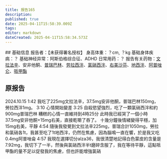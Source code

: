 ```yaml
---
title: 报告165
description: 
published: true
date: 2025-04-11T15:58:39.009Z
tags: 
editor: markdown
dateCreated: 2025-04-11T15:58:34.573Z
---
```


﻿## 基础信息
报告者：【未获得署名授权】
身高体重：？cm, ？kg
基础身体疾病：？
基础神经异常：阿斯伯格综合征、ADHD
日常用药：？
报告有关药物：[文拉法辛](/drug/VEN)、安非他酮、[普瑞巴林](/drug/PR80)、[劳拉西泮](/drug/BZDs)、[氯硝西泮](/drug/BZDs)、[右美沙芬](/drug/DXM)、[地西泮](/drug/BZDs)、[阿普唑仑](/drug/BZDs)、[哌甲酯](/drug/哌甲酯)

## 原报告
2024.10.15
1:42 我吃了225mg文拉法辛，37.5mg安非他酮，普瑞巴林150mg，勞拉西泮1mg。
3:10 心情開始變差
3:25 自殺慾望強烈，吃了一顆氯硝西泮和約900mg普瑞巴林
糟糕的心情一直維持到4時25分
此時我已經哭了一個小時
37.5mg安非他酮+15mg右美，直接乾嚼了吞了。
十幾分鐘後情緒變得平穩，加15mg右美，平靜
4:54 隨後我發覺到文拉法辛225mg，普瑞合計1050mg，勞拉和氯硝各1t，我甚至吃了1t地西泮，仍然在焦慮，因為腦鳴一直在響，於是我又吃0.4mg阿普唑侖
4:57 我現在選擇切分alza36，我很清楚地記得白色蒙皮的含量是7.92mg，我切下了一半，然後與氯硝西泮半t磨碎含服了，我在等待平靜，這點哌甲酯的量不足以促發我的焦慮，但也許能增強氯硝